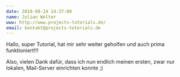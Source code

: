 ```yaml
---
date: 2010-08-24 14:37:09
name: Julian Wolter
www: http://www.projects-tutorials.de/
email: kontakt@projects-tutorials.de
---
```


Hallo,
super Tutorial, hat mir sehr weiter geholfen und auch prima funktioniert!!!

Also, vielen Dank dafür, dass ich nun endlich meinen ersten, zwar nur lokalen, Mail-Server einrichten konnte ;)